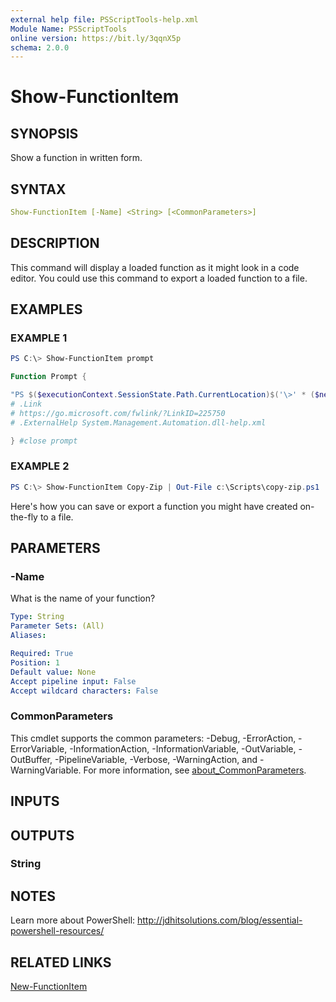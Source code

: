 ```yaml
---
external help file: PSScriptTools-help.xml
Module Name: PSScriptTools
online version: https://bit.ly/3qqnX5p
schema: 2.0.0
---
```


# Show-FunctionItem

## SYNOPSIS

Show a function in written form.

## SYNTAX

```yaml
Show-FunctionItem [-Name] <String> [<CommonParameters>]
```

## DESCRIPTION

This command will display a loaded function as it might look in a code editor. You could use this command to export a loaded function to a file.

## EXAMPLES

### EXAMPLE 1

```powershell
PS C:\> Show-FunctionItem prompt

Function Prompt {

"PS $($executionContext.SessionState.Path.CurrentLocation)$('\>' * ($nestedPromptLevel + 1)) ";
# .Link
# https://go.microsoft.com/fwlink/?LinkID=225750
# .ExternalHelp System.Management.Automation.dll-help.xml

} #close prompt
```

### EXAMPLE 2

```powershell
PS C:\> Show-FunctionItem Copy-Zip | Out-File c:\Scripts\copy-zip.ps1
```

Here's how you can save or export a function you might have created on-the-fly to a file.

## PARAMETERS

### -Name

What is the name of your function?

```yaml
Type: String
Parameter Sets: (All)
Aliases:

Required: True
Position: 1
Default value: None
Accept pipeline input: False
Accept wildcard characters: False
```

### CommonParameters

This cmdlet supports the common parameters: -Debug, -ErrorAction, -ErrorVariable, -InformationAction, -InformationVariable, -OutVariable, -OutBuffer, -PipelineVariable, -Verbose, -WarningAction, and -WarningVariable. For more information, see [about_CommonParameters](http://go.microsoft.com/fwlink/?LinkID=113216).

## INPUTS

## OUTPUTS

### String

## NOTES

Learn more about PowerShell: http://jdhitsolutions.com/blog/essential-powershell-resources/

## RELATED LINKS

[New-FunctionItem](New-FunctionItem.md)
